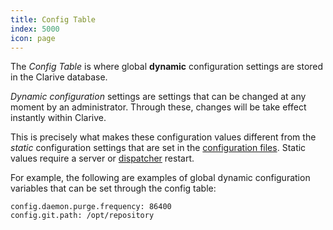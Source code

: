```yaml
---
title: Config Table
index: 5000
icon: page
---
```


The *Config Table* is where global __dynamic__ configuration settings are stored in the Clarive database.

*Dynamic configuration* settings are settings that can be changed at any moment by an administrator. Through these,
changes will be take effect instantly within Clarive.

This is precisely what makes these configuration values different from the *static* configuration settings that are set
in the [configuration files](/setup/config-file). Static values require a server or [dispatcher](/admin/dispatcher)
restart.

For example, the following are examples of global dynamic configuration variables that can be set through the config
table:

    config.daemon.purge.frequency: 86400
    config.git.path: /opt/repository
